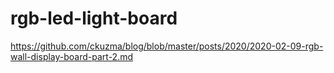# rgb-led-light-board
https://github.com/ckuzma/blog/blob/master/posts/2020/2020-02-09-rgb-wall-display-board-part-2.md
